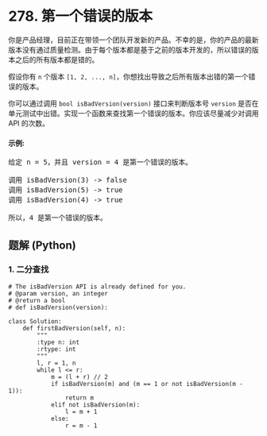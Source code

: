 # 278. 第一个错误的版本
你是产品经理，目前正在带领一个团队开发新的产品。不幸的是，你的产品的最新版本没有通过质量检测。由于每个版本都是基于之前的版本开发的，所以错误的版本之后的所有版本都是错的。

假设你有 ```n``` 个版本 ```[1, 2, ..., n]```，你想找出导致之后所有版本出错的第一个错误的版本。

你可以通过调用 ```bool isBadVersion(version)``` 接口来判断版本号 ```version``` 是否在单元测试中出错。实现一个函数来查找第一个错误的版本。你应该尽量减少对调用 API 的次数。

#### 示例:
<pre>
给定 n = 5，并且 version = 4 是第一个错误的版本。

调用 isBadVersion(3) -> false
调用 isBadVersion(5) -> true
调用 isBadVersion(4) -> true

所以，4 是第一个错误的版本。
</pre>

## 题解 (Python)

### 1. 二分查找
```Python3
# The isBadVersion API is already defined for you.
# @param version, an integer
# @return a bool
# def isBadVersion(version):

class Solution:
    def firstBadVersion(self, n):
        """
        :type n: int
        :rtype: int
        """
        l, r = 1, n
        while l <= r:
            m = (l + r) // 2
            if isBadVersion(m) and (m == 1 or not isBadVersion(m - 1)):
                return m
            elif not isBadVersion(m):
                l = m + 1
            else:
                r = m - 1
```

